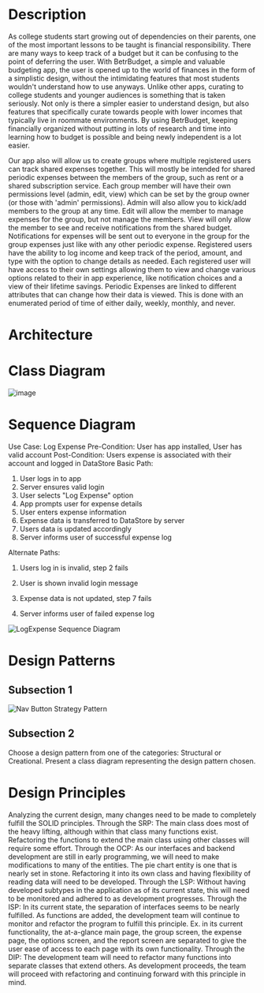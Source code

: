 # Description

As college students start growing out of dependencies on their parents, one of the most important lessons to be taught is financial responsibility. There are many ways to keep track of a budget but it can be confusing to the point of deferring the user. With BetrBudget, a simple and valuable budgeting app, the user is opened up to the world of finances in the form of a simplistic design, without the intimidating features that most students wouldn't understand how to use anyways. Unlike other apps, curating to college students and younger audiences is something that is taken seriously. Not only is there a simpler easier to understand design, but also features that specifically curate towards people with lower incomes that typically live in roommate environments. By using BetrBudget, keeping financially organized without putting in lots of research and time into learning how to budget is possible and being newly independent is a lot easier.

Our app also will allow us to create groups where multiple registered users can track shared expenses together. This will mostly be intended for shared periodic expenses between the members of the group, such as rent or a shared subscription service. Each group member will have their own permissions level (admin, edit, view) which can be set by the group owner (or those with 'admin' permissions). Admin will also allow you to kick/add members to the group at any time. Edit will allow the member to manage expenses for the group, but not manage the members. View will only allow the member to see and receive notifications from the shared budget. Notifications for expenses will be sent out to everyone in the group for the group expenses just like with any other periodic expense. Registered users have the ability to log income and keep track of the period, amount, and type with the option to change details as needed. Each registered user will have access to their own settings allowing them to view and change various options related to their in app experience, like notification choices and a view of their lifetime savings. Periodic Expenses are linked to different attributes that can change how their data is viewed. This is done with an enumerated period of time of either daily, weekly, monthly, and never.

# Architecture

# Class Diagram

![image](https://user-images.githubusercontent.com/3053449/161441581-482889e2-c3c8-49b6-9652-9367d87adfc2.png)

# Sequence Diagram

Use Case: Log Expense
Pre-Condition: User has app installed, User has valid account
Post-Condition: Users expense is associated with their account and logged in DataStore
Basic Path:
1. User logs in to app
2. Server ensures valid login
3. User selects "Log Expense" option
4. App prompts user for expense details
5. User enters expense information
6. Expense data is transferred to DataStore by server
7. Users data is updated accordingly
8. Server informs user of successful expense log

Alternate Paths:
1. Users log in is invalid, step 2 fails 
2. User is shown invalid login message

1. Expense data is not updated, step 7 fails
2. Server informs user of failed expense log

![LogExpense Sequence Diagram](https://user-images.githubusercontent.com/98484780/161445624-43844286-048f-44fa-b158-8cebcaa0e01f.png)


# Design Patterns

## Subsection 1
![Nav Button Strategy Pattern](https://user-images.githubusercontent.com/98287279/161449004-adbfda2b-18a4-427e-b9da-977bfab1a91f.png)

## Subsection 2
Choose a design pattern from one of the categories: Structural or Creational.
Present a class diagram representing the design pattern chosen.

# Design Principles

Analyzing the current design, many changes need to be made to completely fulfill the SOLID principles. 
Through the SRP: The main class does most of the heavy lifting, although within that class many functions exist. Refactoring the functions to extend the main class using other classes will require some effort.
Through the OCP: As our interfaces and backend development are still in early programming, we will need to make modifications to many of the entities. The pie chart entity is one that is nearly set in stone. Refactoring it into its own class and having flexibility of reading data will need to be developed. 
Through the LSP: Without having developed subtypes in the application as of its current state, this will need to be monitored and adhered to as development progresses.
Through the ISP: In its current state, the separation of interfaces seems to be nearly fulfilled. As functions are added, the development team will continue to monitor and refactor the program to fulfill this principle. Ex. in its current functionality, the at-a-glance main page, the group screen, the expense page, the options screen, and the report screen are separated to give the user ease of access to each page with its own functionality.
Through the DIP: The development team will need to refactor many functions into separate classes that extend others. As development proceeds, the team will proceed with refactoring and continuing forward with this principle in mind.
